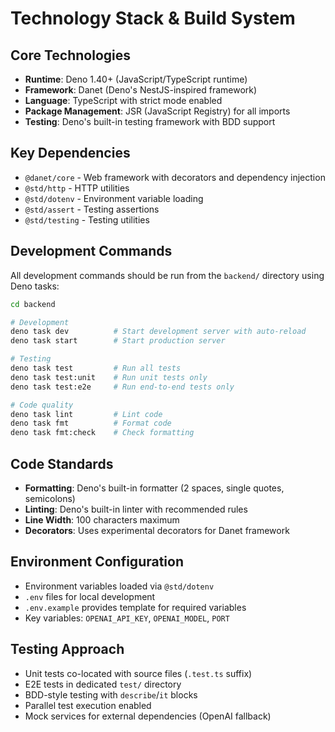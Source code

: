 # Technology Stack & Build System

## Core Technologies

- **Runtime**: Deno 1.40+ (JavaScript/TypeScript runtime)
- **Framework**: Danet (Deno's NestJS-inspired framework)
- **Language**: TypeScript with strict mode enabled
- **Package Management**: JSR (JavaScript Registry) for all imports
- **Testing**: Deno's built-in testing framework with BDD support

## Key Dependencies

- `@danet/core` - Web framework with decorators and dependency injection
- `@std/http` - HTTP utilities
- `@std/dotenv` - Environment variable loading
- `@std/assert` - Testing assertions
- `@std/testing` - Testing utilities

## Development Commands

All development commands should be run from the `backend/` directory using Deno tasks:

```bash
cd backend

# Development
deno task dev          # Start development server with auto-reload
deno task start        # Start production server

# Testing
deno task test         # Run all tests
deno task test:unit    # Run unit tests only
deno task test:e2e     # Run end-to-end tests only

# Code quality
deno task lint         # Lint code
deno task fmt          # Format code
deno task fmt:check    # Check formatting
```

## Code Standards

- **Formatting**: Deno's built-in formatter (2 spaces, single quotes, semicolons)
- **Linting**: Deno's built-in linter with recommended rules
- **Line Width**: 100 characters maximum
- **Decorators**: Uses experimental decorators for Danet framework

## Environment Configuration

- Environment variables loaded via `@std/dotenv`
- `.env` files for local development
- `.env.example` provides template for required variables
- Key variables: `OPENAI_API_KEY`, `OPENAI_MODEL`, `PORT`

## Testing Approach

- Unit tests co-located with source files (`.test.ts` suffix)
- E2E tests in dedicated `test/` directory
- BDD-style testing with `describe`/`it` blocks
- Parallel test execution enabled
- Mock services for external dependencies (OpenAI fallback)
